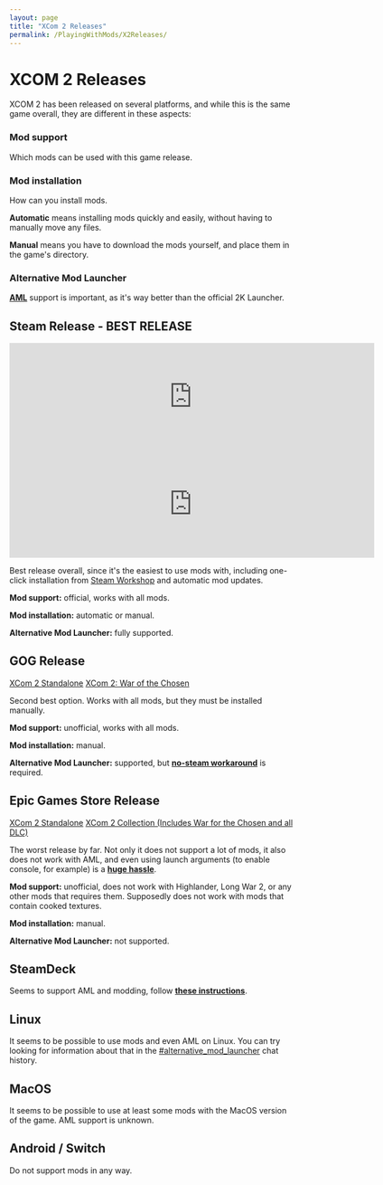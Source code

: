 ```yaml
---
layout: page
title: "XCom 2 Releases"
permalink: /PlayingWithMods/X2Releases/
---
```


# XCOM 2 Releases

XCOM 2 has been released on several platforms, and while this is the same game overall, they are different in these aspects:

### Mod support

Which mods can be used with this game release.

### Mod installation

How can you install mods.

**Automatic** means installing mods quickly and easily, without having to manually move any files.

**Manual** means you have to download the mods yourself, and place them in the game's directory.

### Alternative Mod Launcher

[**AML**](https://github.com/X2CommunityCore/xcom2-launcher/wiki) support is important, as it's way better than the official 2K Launcher.

## Steam Release - BEST RELEASE

<iframe src="https://store.steampowered.com/widget/268500/" frameborder="0" width="646" height="190"></iframe>
<iframe src="https://store.steampowered.com/widget/593380/" frameborder="0" width="646" height="190"></iframe>

Best release overall, since it's the easiest to use mods with, including one-click installation from [Steam Workshop](https://steamcommunity.com/app/268500/workshop/) and automatic mod updates.

**Mod support:** official, works with all mods.

**Mod installation:** automatic or manual.

**Alternative Mod Launcher:** fully supported.

## GOG Release

[XCom 2 Standalone](https://www.gog.com/en/game/xcom_2)
[XCom 2: War of the Chosen](https://www.gog.com/en/game/xcom_2_war_of_the_chosen)

Second best option. Works with all mods, but they must be installed manually.

**Mod support:** unofficial, works with all mods.

**Mod installation:** manual.

**Alternative Mod Launcher:** supported, but **[no-steam workaround](https://github.com/X2CommunityCore/xcom2-launcher/wiki/FAQ#is-there-a-way-to-use-aml-without-steam)** is required.

## Epic Games Store Release

[XCom 2 Standalone](https://store.epicgames.com/en-US/p/xcom-2)
[XCom 2 Collection (Includes War for the Chosen and all DLC)](https://store.epicgames.com/en-US/p/xcom-2--collection)

The worst release by far. Not only it does not support a lot of mods, it also does not work with AML, and even using launch arguments (to enable console, for example) is a [**huge hassle**](https://www.reddit.com/r/Xcom/comments/ufxzi5/enabling_cheats_on_xcom_2_with_the_epic_games/i6xwjek/).

**Mod support:** unofficial, does not work with Highlander, Long War 2, or any other mods that requires them. Supposedly does not work with mods that contain cooked textures.

**Mod installation:** manual.

**Alternative Mod Launcher:** not supported.

## SteamDeck

Seems to support AML and modding, follow **[these instructions](https://www.reddit.com/r/LWotC/comments/ugmewz/getting_lwotc_working_on_the_steamdeck/)**.

## Linux

It seems to be possible to use mods and even AML on Linux. You can try looking for information about that in the [#alternative_mod_launcher](https://discord.gg/dF5xzWxJ5K) chat history.

## MacOS

It seems to be possible to use at least some mods with the MacOS version of the game. AML support is unknown. 

## Android / Switch

Do not support mods in any way.